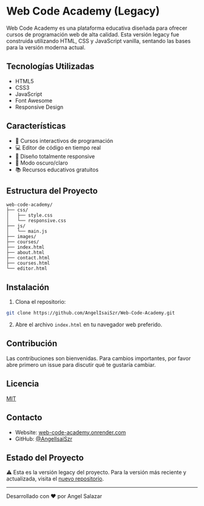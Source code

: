 # Web Code Academy (Legacy)

Web Code Academy es una plataforma educativa diseñada para ofrecer cursos de programación web de alta calidad. Esta versión legacy fue construida utilizando HTML, CSS y JavaScript vanilla, sentando las bases para la versión moderna actual.

## Tecnologías Utilizadas

- HTML5
- CSS3
- JavaScript
- Font Awesome
- Responsive Design

## Características

- 🎯 Cursos interactivos de programación
- 💻 Editor de código en tiempo real
- 📱 Diseño totalmente responsive
- 🌙 Modo oscuro/claro
- 📚 Recursos educativos gratuitos

## Estructura del Proyecto

```
web-code-academy/
├── css/
│   ├── style.css
│   └── responsive.css
├── js/
│   └── main.js
├── images/
├── courses/
├── index.html
├── about.html
├── contact.html
├── courses.html
└── editor.html
```

## Instalación

1. Clona el repositorio:
```bash
git clone https://github.com/AngelIsaiSzr/Web-Code-Academy.git
```

2. Abre el archivo `index.html` en tu navegador web preferido.

## Contribución

Las contribuciones son bienvenidas. Para cambios importantes, por favor abre primero un issue para discutir qué te gustaría cambiar.

## Licencia

[MIT](https://choosealicense.com/licenses/mit/)

## Contacto

- Website: [web-code-academy.onrender.com](https://web-code-academy.onrender.com)
- GitHub: [@AngelIsaiSzr](https://github.com/AngelIsaiSzr)

## Estado del Proyecto

⚠️ Esta es la versión legacy del proyecto. Para la versión más reciente y actualizada, visita el [nuevo repositorio](https://github.com/AngelIsaiSzr/WebCodeAcademy).

---
Desarrollado con ❤️ por Angel Salazar
